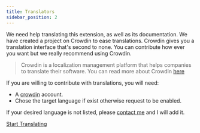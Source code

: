 ```yaml
---
title: Translators
sidebar_position: 2
---
```


We need help translating this extension, as well as its documentation. We have created a project on Crowdin to ease translations. Crowdin gives you a translation interface that's second to none. You can contribute how ever you want but we really recommend using Crowdin.

> Crowdin is a localization management platform that helps companies to translate their software. You can read more about Crowdin [here](https://support.crowdin.com/crowdin-intro/)

If you are willing to contribute with translations, you will need:

* A [crowdin](https://crowdin.com/project/phpbb-ext-sitemaker) account.
* Chose the target language if exist otherwise request to be enabled.

If your desired language is not listed, please [contact me](https://crowdin.com/profile/blitze) and I will add it.

[Start Translating](https://crowdin.com/project/phpbb-ext-sitemaker)
